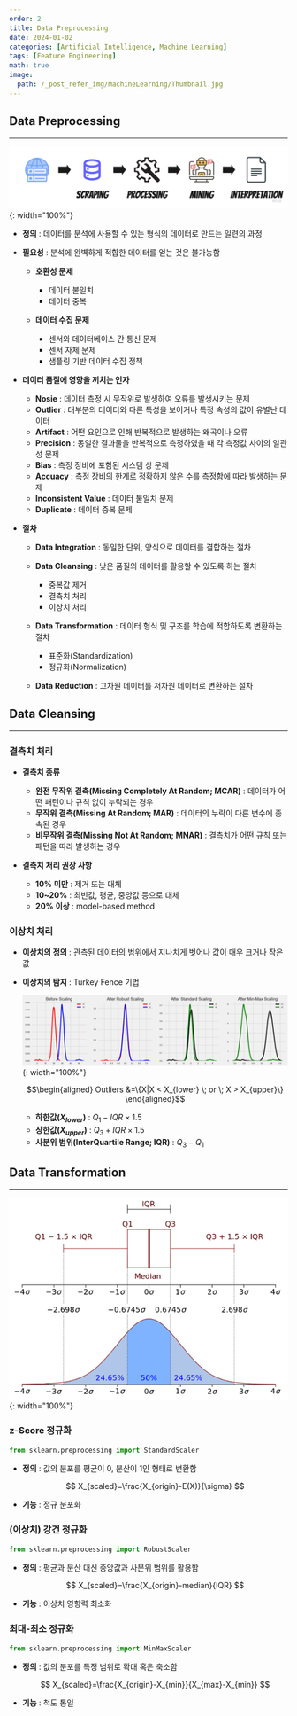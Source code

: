 ```yaml
---
order: 2
title: Data Preprocessing
date: 2024-01-02
categories: [Artificial Intelligence, Machine Learning]
tags: [Feature Engineering]
math: true
image:
  path: /_post_refer_img/MachineLearning/Thumbnail.jpg
---
```


## Data Preprocessing
-----

![01](/_post_refer_img/MachineLearning/02-01.jpg){: width="100%"}

- **정의** : 데이터를 분석에 사용할 수 있는 형식의 데이터로 만드는 일련의 과정

- **필요성** : 분석에 완벽하게 적합한 데이터를 얻는 것은 불가능함
    - **호환성 문제**
        - 데이터 불일치
        - 데이터 중복

    - **데이터 수집 문제**
        - 센서와 데이터베이스 간 통신 문제
        - 센서 자체 문제
        - 샘플링 기반 데이터 수집 정책

- **데이터 품질에 영향을 끼치는 인자**
    - **Nosie** : 데이터 측정 시 무작위로 발생하여 오류를 발생시키는 문제
    - **Outlier** : 대부분의 데이터와 다른 특성을 보이거나 특정 속성의 값이 유별난 데이터
    - **Artifact** : 어떤 요인으로 인해 반복적으로 발생하는 왜곡이나 오류
    - **Precision** : 동일한 결과물을 반복적으로 측정하였을 때 각 측정값 사이의 일관성 문제
    - **Bias** : 측정 장비에 포함된 시스템 상 문제
    - **Accuacy** : 측정 장비의 한계로 정확하지 않은 수를 측정함에 따라 발생하는 문제
    - **Inconsistent Value** : 데이터 불일치 문제
    - **Duplicate** : 데이터 중복 문제

- **절차**
    - **Data Integration** : 동일한 단위, 양식으로 데이터를 결합하는 절차

    - **Data Cleansing** : 낮은 품질의 데이터를 활용할 수 있도록 하는 절차
        - 중복값 제거
        - 결측치 처리
        - 이상치 처리

    - **Data Transformation** : 데이터 형식 및 구조를 학습에 적합하도록 변환하는 절차
        - 표준화(Standardization)
        - 정규화(Normalization)

    - **Data Reduction** : 고차원 데이터를 저차원 데이터로 변환하는 절차

## Data Cleansing
-----

### 결측치 처리

- **결측치 종류**
    - **완전 무작위 결측(Missing Completely At Random; MCAR)** : 데이터가 어떤 패턴이나 규칙 없이 누락되는 경우
    - **무작위 결측(Missing At Random; MAR)** : 데이터의 누락이 다른 변수에 종속된 경우
    - **비무작위 결측(Missing Not At Random; MNAR)** : 결측치가 어떤 규칙 또는 패턴을 따라 발생하는 경우

- **결측치 처리 권장 사항**
    - **10% 미만** : 제거 또는 대체
    - **10~20%** : 최빈값, 평균, 중앙값 등으로 대체
    - **20% 이상** : model-based method

### 이상치 처리

- **이상치의 정의** : 관측된 데이터의 범위에서 지나치게 벗어나 값이 매우 크거나 작은 값

- **이상치의 탐지** : Turkey Fence 기법

    ![02](/_post_refer_img/MachineLearning/02-02.png){: width="100%"}

    $$\begin{aligned}
    Outliers
    &=\{X|X < X_{lower} \; or \; X > X_{upper}\}
    \end{aligned}$$

    - **하한값($X_{lower}$)** : $Q_1-IQR \times 1.5$
    - **상한값($X_{upper}$)** : $Q_3+IQR \times 1.5$
    - **사분위 범위(InterQuartile Range; IQR)** : $Q_3 - Q_1$

## Data Transformation
-----

![03](/_post_refer_img/MachineLearning/02-03.png){: width="100%"}

### z-Score 정규화

```python
from sklearn.preprocessing import StandardScaler
```

- **정의** : 값의 분포를 평균이 0, 분산이 1인 형태로 변환함

    $$
    X_{scaled}=\frac{X_{origin}-E(X)}{\sigma}
    $$

- **기능** : 정규 분포화

### (이상치) 강건 정규화

```python
from sklearn.preprocessing import RobustScaler
```

- **정의** : 평균과 분산 대신 중앙값과 사분위 범위를 활용함

    $$
    X_{scaled}=\frac{X_{origin}-median}{IQR}
    $$

- **기능** : 이상치 영향력 최소화

### 최대-최소 정규화

```python
from sklearn.preprocessing import MinMaxScaler
```

- **정의** : 값의 분포를 특정 범위로 확대 혹은 축소함

    $$
    X_{scaled}=\frac{X_{origin}-X_{min}}{X_{max}-X_{min}}
    $$

- **기능** : 척도 통일